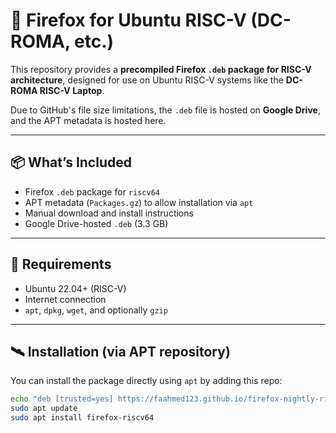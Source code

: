 # 🦊 Firefox for Ubuntu RISC-V (DC-ROMA, etc.)

This repository provides a **precompiled Firefox `.deb` package for RISC-V architecture**, designed for use on Ubuntu RISC-V systems like the **DC-ROMA RISC-V Laptop**.

Due to GitHub's file size limitations, the `.deb` file is hosted on **Google Drive**, and the APT metadata is hosted here.

---

## 📦 What’s Included

- Firefox `.deb` package for `riscv64`
- APT metadata (`Packages.gz`) to allow installation via `apt`
- Manual download and install instructions
- Google Drive-hosted `.deb` (3.3 GB)

---

## 🔧 Requirements

- Ubuntu 22.04+ (RISC-V)
- Internet connection
- `apt`, `dpkg`, `wget`, and optionally `gzip`

---

## 🛰️ Installation (via APT repository)

You can install the package directly using `apt` by adding this repo:

```bash
echo "deb [trusted=yes] https://faahmed123.github.io/firefox-nightly-riscv64 binary/" | sudo tee /etc/apt/sources.list.d/firefox-riscv64.list
sudo apt update
sudo apt install firefox-riscv64
